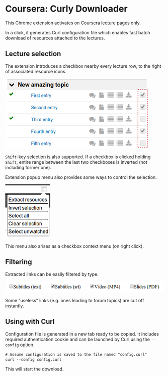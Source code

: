 Coursera: Curly Downloader
==========================

This Chrome extension activates on Coursera lecture pages only.

In a click, it generates Curl configuration file which enables fast batch download of resources attached to the lectures.

## Lecture selection

The extension introduces a checkbox nearby every lecture row, to the right of associated resource icons.

![](README.d/list.png)

`Shift`-key selection is also supported. If a checkbox is clicked holding `Shift`, entire range between the last two checkboxes is inverted (not including former one).

Extension popup menu also provides some ways to control the selection.

![](README.d/menu.png)

This menu also arises as a checkbox context menu (on right click).

## Filtering

Extracted links can be easily filtered by type.

![](README.d/filtering.png)

Some &ldquo;useless&rdquo; links (e.g. ones leading to forum topics) are cut off instantly.

## Using with Curl

Configuration file is generated in a new tab ready to be copied. It includes required authentication cookie and can be launched by Curl using the `--config` option.

    # Assume configuration is saved to the file named "config.curl"
    curl --config config.curl

This will start the download.
